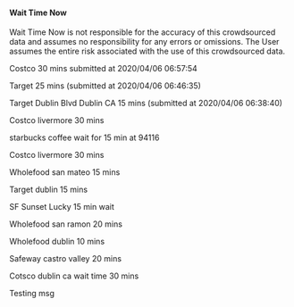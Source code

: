 
#### Wait Time Now
Wait Time Now is not responsible for the accuracy of this crowdsourced data and assumes no responsibility for any errors or omissions. The User assumes the entire risk associated with the use of this crowdsourced data.   



Costco 30 mins submitted at 2020/04/06 06:57:54




Target 25 mins (submitted at 2020/04/06 06:46:35)




Target Dublin Blvd Dublin CA 15 mins (submitted at 2020/04/06 06:38:40)




Costco livermore 30 mins




starbucks coffee wait for 15 min at 94116




Costco livermore 30 mins




Wholefood san mateo 15 mins




Target dublin 15 mins




SF Sunset Lucky 15 min wait




Wholefood san ramon 20 mins




Wholefood dublin 10 mins




Safeway castro valley 20 mins




Cotsco dublin ca wait time 30 mins




Testing msg

